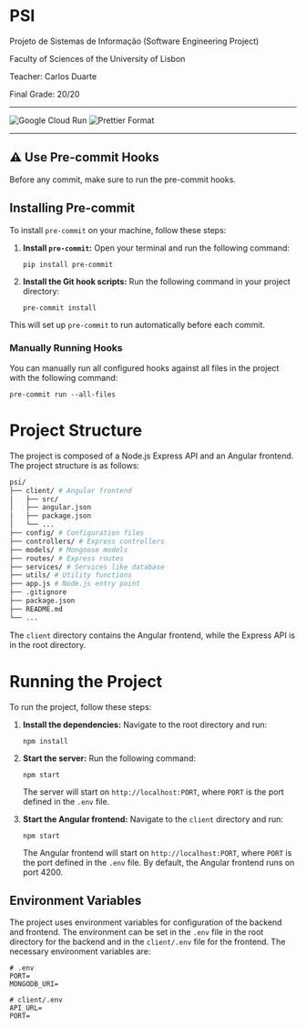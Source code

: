 # PSI

Projeto de Sistemas de Informação
(Software Engineering Project)

Faculty of Sciences of the University of Lisbon

Teacher: Carlos Duarte

Final Grade: 20/20


---

![Google Cloud Run](https://github.com/tiagomiguel29/PSI/actions/workflows/google-cloudrun-docker.yml/badge.svg)
![Prettier Format](https://github.com/tiagomiguel29/PSI/actions/workflows/prettier.yml/badge.svg)

---

## :warning: Use Pre-commit Hooks

Before any commit, make sure to run the pre-commit hooks.

## Installing Pre-commit

To install `pre-commit` on your machine, follow these steps:

1. **Install `pre-commit`:**
   Open your terminal and run the following command:

   ```
   pip install pre-commit
   ```

2. **Install the Git hook scripts:**
   Run the following command in your project directory:
   ```
   pre-commit install
   ```

This will set up `pre-commit` to run automatically before each commit.

### Manually Running Hooks

You can manually run all configured hooks against all files in the project with the following command:

```
pre-commit run --all-files
```

# Project Structure

The project is composed of a Node.js Express API and an Angular frontend. The project structure is as follows:

```bash
psi/
├── client/ # Angular frontend
│   ├── src/
│   ├── angular.json
│   ├── package.json
│   └── ...
├── config/ # Configuration files
├── controllers/ # Express controllers
├── models/ # Mongoose models
├── routes/ # Express routes
├── services/ # Services like database
├── utils/ # Utility functions
├── app.js # Node.js entry point
├── .gitignore
├── package.json
├── README.md
└── ...
```

The `client` directory contains the Angular frontend, while the Express API is in the root directory.

# Running the Project

To run the project, follow these steps:

1. **Install the dependencies:**
   Navigate to the root directory and run:

   ```
   npm install
   ```

2. **Start the server:**
   Run the following command:

   ```
   npm start
   ```

   The server will start on `http://localhost:PORT`, where `PORT` is the port defined in the `.env` file.

3. **Start the Angular frontend:**
   Navigate to the `client` directory and run:
   ```
   npm start
   ```
   The Angular frontend will start on `http://localhost:PORT`, where `PORT` is the port defined in the `.env` file. By default, the Angular frontend runs on port 4200.

## Environment Variables

The project uses environment variables for configuration of the backend and frontend. The environment can be set in the `.env` file in the root directory for the backend and in the `client/.env` file for the frontend.
The necessary environment variables are:

```env
# .env
PORT=
MONGODB_URI=
```

```env
# client/.env
API_URL=
PORT=
```
